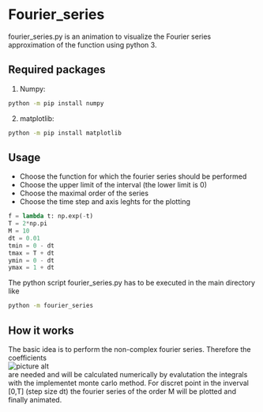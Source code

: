 # Fourier_series
fourier_series.py is an animation to visualize the Fourier series approximation of the function using python 3.
## Required packages
1. Numpy:
```bash
python -m pip install numpy
```
2. matplotlib:
```bash
python -m pip install matplotlib
```
## Usage
- Choose the function for which the fourier series should be performed
- Choose the upper limit of the interval (the lower limit is 0)
- Choose the maximal order of the series
- Choose the time step and axis leghts for the plotting

```python
f = lambda t: np.exp(-t)
T = 2*np.pi
M = 10
dt = 0.01
tmin = 0 - dt
tmax = T + dt
ymin = 0 - dt
ymax = 1 + dt
```
The python script fourier_series.py has to be executed in the main directory like
```bash
python -m fourier_series
```
## How it works
The basic idea is to perform the non-complex fourier series. Therefore the coefficients  
![picture alt](https://miro.medium.com/max/875/0*gFnaliohbO3vh3ok)  
are needed and will be calculated numerically by evalutation the integrals with the implementet monte carlo method.
For discret point in the inverval [0,T] (step size dt) the fourier series of the order M will be plotted and finally animated.
